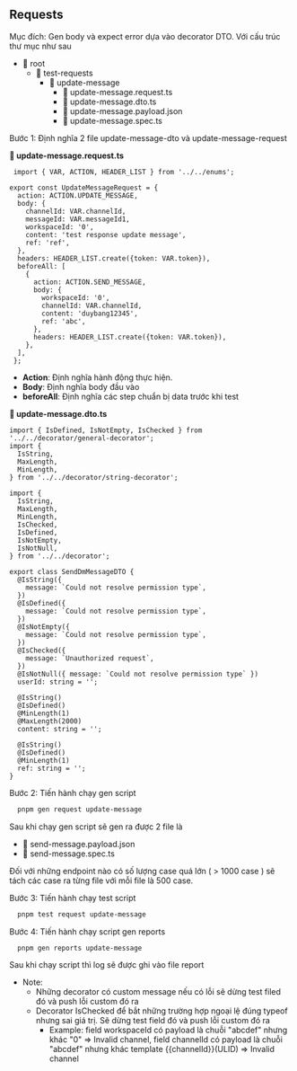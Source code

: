 ## Requests
Mục đích: Gen body và expect error dựa vào decorator DTO. Với cấu trúc thư mục như sau

- 📂 root
  - 📂 test-requests
    - 📂 update-message
      - 📄 update-message.request.ts
      - 📄 update-message.dto.ts
      - 📄 update-message.payload.json
      - 📄 update-message.spec.ts

Bước 1: Định nghĩa 2 file update-message-dto và update-message-request

**📄 update-message.request.ts**
``` 
 import { VAR, ACTION, HEADER_LIST } from '../../enums';

export const UpdateMessageRequest = {
  action: ACTION.UPDATE_MESSAGE,
  body: {
    channelId: VAR.channelId,
    messageId: VAR.messageId1,
    workspaceId: '0',
    content: 'test response update message',
    ref: 'ref',
  },
  headers: HEADER_LIST.create({token: VAR.token}),
  beforeAll: [
    {
      action: ACTION.SEND_MESSAGE,
      body: {
        workspaceId: '0',
        channelId: VAR.channelId,
        content: 'duybang12345',
        ref: 'abc',
      },
      headers: HEADER_LIST.create({token: VAR.token}),
    },
  ],
 };

```
+ **Action**: Định nghĩa hành động thực hiện.
+ **Body**: Định nghĩa body đầu vào
+ **beforeAll**: Định nghĩa các step chuẩn bị data trước khi test

**📄 update-message.dto.ts**
``` 
import { IsDefined, IsNotEmpty, IsChecked } from '../../decorator/general-decorator';
import {
  IsString,
  MaxLength,
  MinLength,
} from '../../decorator/string-decorator';

import {
  IsString,
  MaxLength,
  MinLength,
  IsChecked,
  IsDefined,
  IsNotEmpty,
  IsNotNull,
} from '../../decorator';

export class SendDmMessageDTO {
  @IsString({
    message: `Could not resolve permission type`,
  })
  @IsDefined({
    message: `Could not resolve permission type`,
  })
  @IsNotEmpty({
    message: `Could not resolve permission type`,
  })
  @IsChecked({
    message: `Unauthorized request`,
  })
  @IsNotNull({ message: `Could not resolve permission type` })
  userId: string = '';

  @IsString()
  @IsDefined()
  @MinLength(1)
  @MaxLength(2000)
  content: string = '';

  @IsString()
  @IsDefined()
  @MinLength(1)
  ref: string = '';
}

```

Bước 2: Tiến hành chạy gen script

```bash
  pnpm gen request update-message
```
  Sau khi chạy gen script sẽ gen ra được 2 file là 
  - 📄 send-message.payload.json
  - 📄 send-message.spec.ts

   Đối với những endpoint nào có số lượng case quá lớn ( > 1000 case ) sẽ tách các case ra từng file với mỗi file là 500 case.

Bước 3: Tiến hành chạy test script

```bash
  pnpm test request update-message
```
Bước 4: Tiến hành chạy script gen reports

```bash
  pnpm gen reports update-message
```

  Sau khi chạy script thì log sẽ được ghi vào file report 

- Note:
  + Những decorator có custom message nếu có lỗi sẽ dừng test filed đó và push lỗi custom đó ra 
  + Decorator IsChecked để bắt những trường hợp ngoại lệ đúng typeof nhưng sai giá trị. Sẽ dừng test field đó và push lỗi custom đó ra
    + Example: field workspaceId có payload là chuỗi "abcdef" nhưng khác "0" => Invalid channel, field channelId có payload là chuỗi "abcdef" nhưng khác template {{channelId}}(ULID) => Invalid channel


